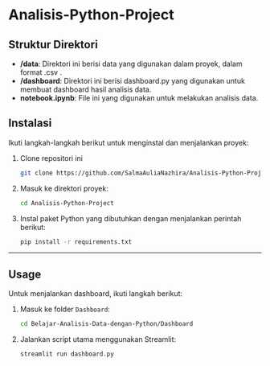 # Analisis-Python-Project

## Struktur Direktori

- **/data**: Direktori ini berisi data yang digunakan dalam proyek, dalam format .csv .
- **/dashboard**: Direktori ini berisi dashboard.py yang digunakan untuk membuat dashboard hasil analisis data.
- **notebook.ipynb**: File ini yang digunakan untuk melakukan analisis data.
  
## Instalasi

Ikuti langkah-langkah berikut untuk menginstal dan menjalankan proyek:

1. Clone repositori ini

   ```bash
   git clone https://github.com/SalmaAuliaNazhira/Analisis-Python-Project.git
   ```

2. Masuk ke direktori proyek:

   ```bash
   cd Analisis-Python-Project
   ```

3. Instal paket Python yang dibutuhkan dengan menjalankan perintah berikut:
   ```bash
   pip install -r requirements.txt
   ```

---

## Usage

Untuk menjalankan dashboard, ikuti langkah berikut:

1. Masuk ke folder `Dashboard`:

   ```bash
   cd Belajar-Analisis-Data-dengan-Python/Dashboard
   ```

2. Jalankan script utama menggunakan Streamlit:
   ```bash
   streamlit run dashboard.py
   ```
